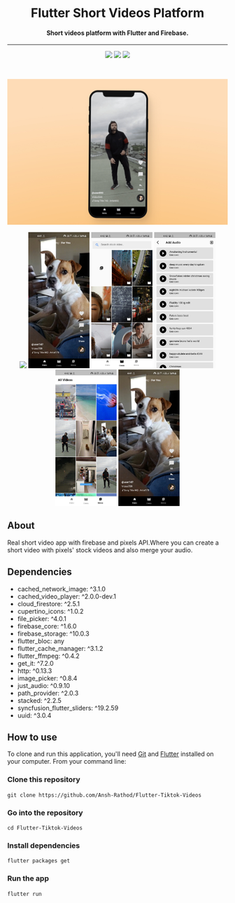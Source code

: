 <h1 align="center">
    <br>
    Flutter Short Videos Platform
</h1>

<h4 align="center">
 Short videos platform with Flutter and Firebase.
</h4>
<hr>
<p align="center">
  <img src="https://img.shields.io/github/license/Ansh-Rathod/Flutter-Tiktok-Videos" />
  <img src="https://img.shields.io/github/issues/Ansh-Rathod/Flutter-Tiktok-Videos" />
  <img src="https://img.shields.io/github/stars/Ansh-Rathod/Flutter-Tiktok-Videos?style=social" />

</p>
<br/>
<p align="center">
    <img src="screenshots\Thumbnail.jpg" alt="drawing" />
</p>

<p align="center">
  <img src="screenshots\20210909_133005.gif" width="140"/>
  <img src="screenshots/1.jpg" width="140"/>
  <img src="screenshots/2.jpg" width="140"/>
  <img src="screenshots/4.jpg" width="140"/>
  <img src="screenshots/5.jpg" width="140"/>
  <img src="screenshots/6.jpg" width="140"/>

</p>

## About

Real short video app with firebase and pixels API.Where you can create a short video with pixels' stock videos and also merge your audio.

## Dependencies<br/>

- cached_network_image: ^3.1.0
- cached_video_player: ^2.0.0-dev.1
- cloud_firestore: ^2.5.1
- cupertino_icons: ^1.0.2
- file_picker: ^4.0.1
- firebase_core: ^1.6.0
- firebase_storage: ^10.0.3
- flutter_bloc: any
- flutter_cache_manager: ^3.1.2
- flutter_ffmpeg: ^0.4.2
- get_it: ^7.2.0
- http: ^0.13.3
- image_picker: ^0.8.4
- just_audio: ^0.9.10
- path_provider: ^2.0.3
- stacked: ^2.2.5
- syncfusion_flutter_sliders: ^19.2.59
- uuid: ^3.0.4

## How to use

To clone and run this application, you'll need [Git](https://git-scm.com/downloads) and [Flutter](https://flutter.dev/docs/get-started/install) installed on your computer. From your command line:

### Clone this repository

```
git clone https://github.com/Ansh-Rathod/Flutter-Tiktok-Videos
```

### Go into the repository

```
cd Flutter-Tiktok-Videos
```

### Install dependencies

```
flutter packages get
```

### Run the app

```
flutter run
```


